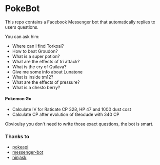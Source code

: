 # PokeBot
This repo contains a Facebook Messenger bot that automatically replies to users questions.

You can ask him:
* Where can I find Torkoal?
* How to beat Groudon?
* What is a super potion?
* What are the effects of tri attack?
* What is the cry of Quilava?
* Give me some info about Lunatone
* What is inside tm12?
* What are the effects of pressure?
* What is a chesto berry?

#### Pokemon Go
* Calculate IV for Raticate CP 328, HP 47 and 1000 dust cost
* Calculate CP after evolution of Geodude with 340 CP

Obvioulsy you don't need to write those exact questions, the bot is smart.

### Thanks to
* [pokeapi](https://github.com/PokeAPI/pokeapi)
* [messenger-bot](https://github.com/remixz/messenger-bot)
* [ninjask](https://github.com/Naramsim/ninjask)
